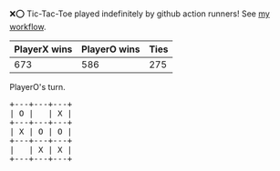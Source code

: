:x::o: Tic-Tac-Toe played indefinitely by github action runners! See [my workflow](.github/workflows/play.yaml).

|PlayerX wins|PlayerO wins|Ties|
|-|-|-|
|673|586|275|

PlayerO's turn.

<pre>
+---+---+---+
| O |   | X |
+---+---+---+
| X | O | O |
+---+---+---+
|   | X | X |
+---+---+---+
</pre>